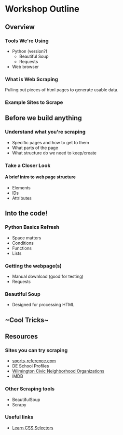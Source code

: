 # Workshop Outline

## Overview

### Tools We're Using

- Python (version?)
  - Beautiful Soup
  - Requests
- Web browser

### What is Web Scraping

Pulling out pieces of html pages to generate usable data.

### Example Sites to Scrape

## Before we build anything

### Understand what you're scraping

- Specific pages and how to get to them
- What parts of the page
- What structure do we need to keep/create

### Take a Closer Look

#### A brief intro to web page structure

- Elements
- IDs
- Attributes

## Into the code!

### Python Basics Refresh

- Space matters
- Conditions
- Functions
- Lists

### Getting the webpage(s)

- Manual download (good for testing)
- Requests

### Beautiful Soup

- Designed for processing HTML

## ~Cool Tricks~

## Resources

### Sites you can try scraping

- [sports-reference.com](https://www.sports-reference.com/)
- DE School Profiles
- [Wilmington Civic Neighborhood Organizations](https://www.wilmingtonde.gov/government/city-offices/constituent-services/civic-and-neighborhood-organizations)
- IMDB

### Other Scraping tools

- BeautifulSoup
- Scrapy

### Useful links

- [Learn CSS Selectors](findone)